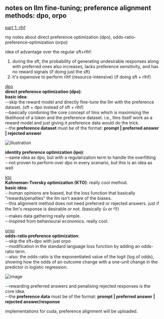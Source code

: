 ## notes on llm fine-tuning; preference alignment methods: dpo, orpo

[part 1: rlhf](https://kamalamsivakumar.github.io/2024/08/08/understanding-fine-tuning-llms.html)

my notes about direct preference optimization (dpo), odds-ratio-preference-optimization (orpo)  

idea of advantage over the regular sft+rlhf:  
1. during the sft, the probability of generating undesirable responses along with preferred ones also increases, lacks preference sensitivity, and has no reward signals (if doing just the sft)
2. it's expensive to perform rlhf (resource-intensive) (if doing sft + rlhf)

[dpo](https://arxiv.org/html/2305.18290v2)  
**direct preference optimization (dpo)**:  
**basic idea**:  
--skip the reward model and directly fine-tune the llm with the preference dataset. (sft + dpo instead of sft + rlhf)  
--basically combining the core concept of llms which is maximising the likelihood of a token and the preference dataset. i.e., llms itself work as a reward model and just giving it preference data would do the trick.  
--the **preference dataset** must be of the format: **prompt | preferred answer | rejected answer**  
 
![illustration](https://miro.medium.com/v2/resize:fit:720/format:webp/1*c_EO7XaHexRlASkqZRNDug.png)  

**identity preference optimization (ipo)**:  
--same idea as dpo, but with a regularization term to handle the overfitting  
--not proven to perform over dpo in every scenario, but this is an idea as well

[kto](https://contextual.ai/better-cheaper-faster-llm-alignment-with-kto/)  
**Kahneman-Tversky optimization (KTO)**:
really cool method.  
**basic idea**:  
--human opinions are biased, but the loss function that basically "rewards/penalties" the llm isn't aware of the biases.  
--this alignment method does not need preferred or rejected answers. just if the llm's response is desirable or not. (basically 👍 or 👎)  
--makes data gathering really simple.  
--inspired from behavioural economics. really cool.  

[orpo](https://arxiv.org/pdf/2403.07691)  
**odds-ratio preference optimization**:  
--skip the sft+dpo with just orpo  
--modification in the standard language loss function by adding an odds-ratio term.  
--also: the odds-ratio is the exponentiated value of the logit (log of odds), showing how the odds of an outcome change with a one-unit change in the predictor in logistic regression.

![image](https://github.com/user-attachments/assets/7beb47ba-2858-49ba-a0fb-3078bbbc88fd)

--rewarding preferred answers and penalising rejected responses is the core idea.  
--the **preference data** must be of the format: **prompt | preferred answer | rejected answer/response**  

implementations for cuda, preference alignment will be uploaded. 

